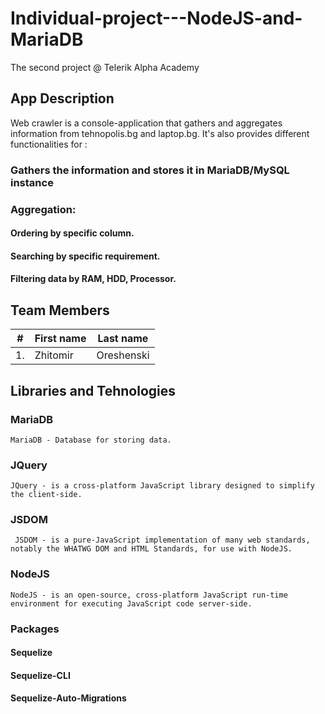 # Individual-project---NodeJS-and-MariaDB
The second project @ Telerik Alpha Academy

## App Description

Web crawler is a console-application that gathers and aggregates information from tehnopolis.bg and laptop.bg. It's also provides different
functionalities for :

### Gathers the information and stores it in MariaDB/MySQL instance

### Aggregation:

#### Ordering by specific column.

#### Searching  by specific requirement.

#### Filtering data by RAM, HDD, Processor.
	
	
## Team Members

| #        | First name | Last name  |       
| -------- | --------- 	| ---------- |
| 1.	   | Zhitomir  	| Oreshenski |


## Libraries and Tehnologies

### MariaDB 

	MariaDB - Database for storing data.

### JQuery

	JQuery - is a cross-platform JavaScript library designed to simplify the client-side.

### JSDOM

	 JSDOM - is a pure-JavaScript implementation of many web standards, notably the WHATWG DOM and HTML Standards, for use with NodeJS. 
	 
### NodeJS

	NodeJS - is an open-source, cross-platform JavaScript run-time environment for executing JavaScript code server-side. 
	
### Packages

#### Sequelize

#### Sequelize-CLI

#### Sequelize-Auto-Migrations


